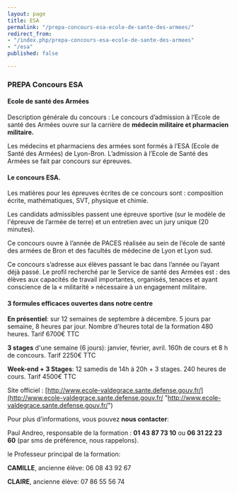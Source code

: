 ```yaml
---
layout: page
title: ESA
permalink: "/prepa-concours-esa-ecole-de-sante-des-armees/"
redirect_from:
- "/index.php/prepa-concours-esa-ecole-de-sante-des-armees"
- "/esa"
published: false

---
```

### PREPA Concours ESA 

#### Ecole de santé des Armées

Description générale du concours : Le concours d’admission à l’Ecole de santé des Armées ouvre sur la carrière de **médecin militaire et pharmacien militaire.**

Les médecins et pharmaciens des armées sont formés à l’ESA (Ecole de Santé des Armées) de Lyon-Bron. L’admission à l’Ecole de Santé des Armées se fait par concours sur épreuves. 

#### Le concours ESA.

Les matières pour les épreuves écrites de ce concours sont : composition écrite, mathématiques, SVT, physique et chimie.

Les candidats admissibles passent une épreuve sportive (sur le modèle de l'épreuve de l’armée de terre) et un entretien avec un jury unique (20 minutes).

Ce concours ouvre à l’année de PACES réalisée au sein de l’école de santé des armées de Bron et des facultés de médecine de Lyon et Lyon sud.

Ce concours s’adresse aux élèves passant le bac dans l’année ou l’ayant déjà passé. Le profil recherché par le Service de santé des Armées est : des élèves aux capacités de travail importantes, organisés, tenaces et ayant conscience de la « militarité » nécessaire à un engagement militaire.

#### 3 formules efficaces ouvertes dans notre centre

**En présentiel**: sur 12 semaines de septembre à décembre. 5 jours par semaine, 8 heures par jour. Nombre d'heures total de la formation 480 heures. Tarif 6700€ TTC

**3 stages** d'une semaine (6 jours): janvier, février, avril. 160h  de cours et 8 h de concours. Tarif 2250€ TTC

**Week-end + 3 Stages**: 12 samedis de 14h à 20h + 3 stages. 240 heures de cours. Tarif  4500€ TTC

Site officiel : [http://www.ecole-valdegrace.sante.defense.gouv.fr/](http://www.ecole-valdegrace.sante.defense.gouv.fr/ "http://www.ecole-valdegrace.sante.defense.gouv.fr/")

Pour plus d'informations, vous pouvez **nous contacter**:

Paul Andreo, responsable de la formation : **01 43 87 73 10** ou **06 31 22 23 60** (par sms de préférence, nous rappelons).

le Professeur principal de la formation:

**CAMILLE**, ancienne élève: 06 08 43 92 67

**CLAIRE**, ancienne élève: 07 86 55 56 74